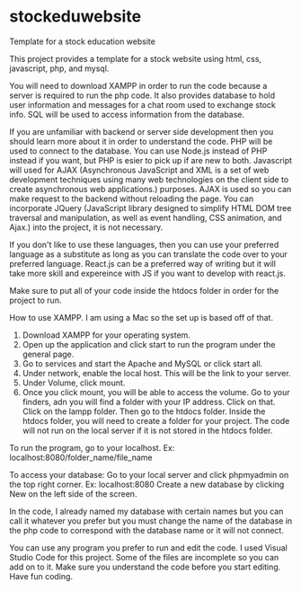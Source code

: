 # stockeduwebsite
Template for a stock education website

This project provides a template for a stock website using html, css, javascript, php, and mysql.

You will need to download XAMPP in order to run the code because a server is required to run the php code. It also provides database to hold user information and messages for a chat room used to exchange stock info. SQL will be used to access information from the database.

If you are unfamiliar with backend or server side development then you should learn more about it in order to understand the code. PHP will be used to connect to the database. You can use Node.js instead of PHP instead if you want, but PHP is esier to pick up if are new to both. Javascript will used for AJAX (Asynchronous JavaScript and XML is a set of web development techniques using many web technologies on the client side to create asynchronous web applications.) purposes. AJAX is used so you can make request to the backend without reloading the page. You can incorporate JQuery (JavaScript library designed to simplify HTML DOM tree traversal and manipulation, as well as event handling, CSS animation, and Ajax.) into the project, it is not necessary.

If you don't like to use these languages, then you can use your preferred language as a substitute as long as you can translate the code over to your preferred language. React.js can be a preferred way of writing but it will take more skill and expereince with JS if you want to develop with react.js. 

Make sure to put all of your code inside the htdocs folder in order for the project to run.

How to use XAMPP. I am using a Mac so the set up is based off of that. 
1. Download XAMPP for your operating system. 
2. Open up the application and click start to run the program under the general page.
3. Go to services and start the Apache and MySQL or click start all.
4. Under network, enable the local host. This will be the link to your server.
5. Under Volume, click mount. 
6. Once you click mount, you will be able to access the volume. Go to your finders, adn you will find a folder with your IP address. Click on that. Click on the lampp folder. Then go to the htdocs folder. Inside the htdocs folder, you will need to create a folder for your project. The code will not run on the local server if it is not stored in the htdocs folder.

To run the program, go to your localhost. 
Ex: localhost:8080/folder_name/file_name

To access your database:
Go to your local server and click phpmyadmin on the top right corner. 
Ex: localhost:8080
Create a new database by clicking New on the left side of the screen.

In the code, I already named my database with certain names but you can call it whatever you prefer but you must change the name of the database in the php code to correspond with the database name or it will not connect.

You can use any program you prefer to run and edit the code. I used Visual Studio Code for this project.
Some of the files are incomplete so you can add on to it. Make sure you understand the code before you start editing. Have fun coding. 
